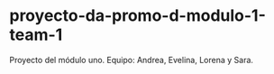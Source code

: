# proyecto-da-promo-d-modulo-1-team-1
Proyecto del módulo uno. Equipo: Andrea, Evelina, Lorena y Sara.
